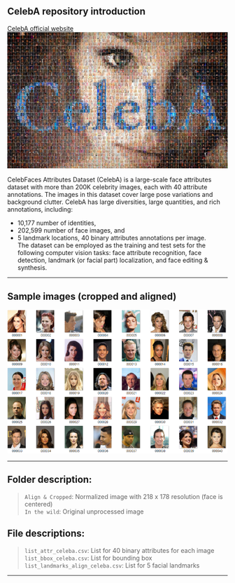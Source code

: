 ## CelebA repository introduction
[CelebA official website](https://link.zhihu.com/?target=http%3A//mmlab.ie.cuhk.edu.hk/projects/CelebA.html)  
![CelebA](./celeba.png)  

CelebFaces Attributes Dataset (CelebA) is a large-scale face attributes dataset with more than 200K celebrity images, each with 40 attribute annotations. The images in this dataset cover large pose variations and background clutter. CelebA has large diversities, large quantities, and rich annotations, including:  
* 10,177 number of identities,  
* 202,599 number of face images, and  
* 5 landmark locations, 40 binary attributes annotations per image.  
The dataset can be employed as the training and test sets for the following computer vision tasks: face attribute recognition, face detection, landmark (or facial part) localization, and face editing & synthesis.

----
## Sample images (cropped and aligned)  
![CelebA](./celeba_align.png)  

----  
## Folder description:
> `Align & Cropped`: Normalized image with 218 x 178 resolution (face is centered)  
> `In the wild`: Original unprocessed image  

## File descriptions:  
> `list_attr_celeba.csv`:  List for 40 binary attributes for each image  
> `list_bbox_celeba.csv`:  List for bounding box  
> `list_landmarks_align_celeba.csv`: List for 5 facial landmarks   

----




